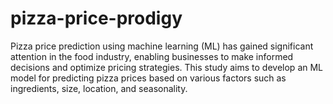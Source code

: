 # pizza-price-prodigy
Pizza price prediction using machine learning (ML) has gained significant attention in the food industry, enabling businesses to make informed decisions and optimize pricing strategies. This study aims to develop an ML model for predicting pizza prices based on various factors such as ingredients, size, location, and seasonality.
